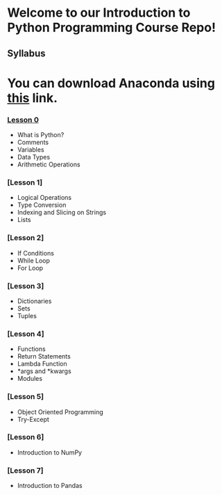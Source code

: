 # Welcome to our Introduction to Python Programming Course Repo!

## Syllabus

# You can download Anaconda using [this](https://www.anaconda.com/products/individual) link.

### [Lesson 0](https://github.com/eljanmahammadli/python-crash-course/blob/master/Day0.ipynb)

- What is Python?
- Comments
- Variables
- Data Types
- Arithmetic Operations

### [Lesson 1]

- Logical Operations
- Type Conversion
- Indexing and Slicing on Strings
- Lists

### [Lesson 2]

- If Conditions
- While Loop
- For Loop

### [Lesson 3]

- Dictionaries
- Sets
- Tuples

### [Lesson 4]

- Functions
- Return Statements
- Lambda Function
- *args and *kwargs
- Modules

### [Lesson 5]

- Object Oriented Programming
- Try-Except

### [Lesson 6]

- Introduction to NumPy

### [Lesson 7]

- Introduction to Pandas

